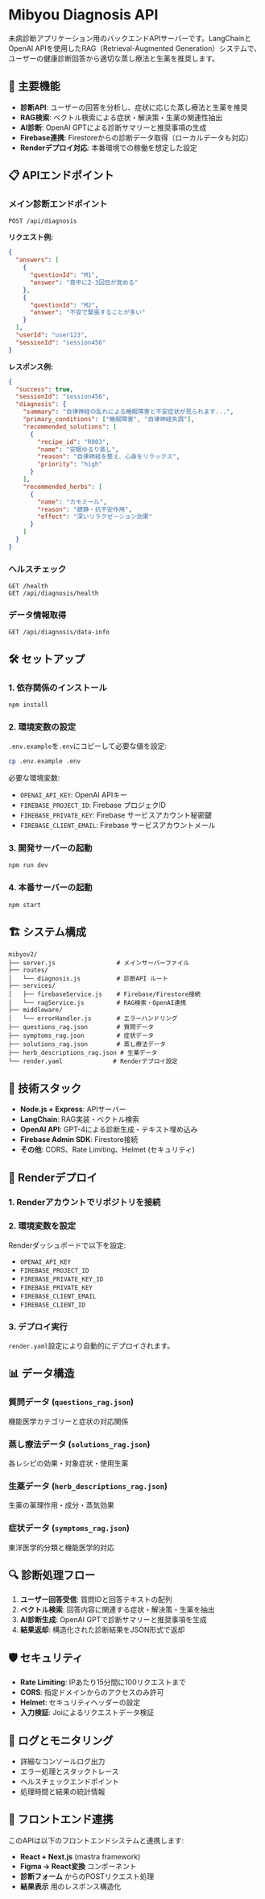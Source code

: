 # Mibyou Diagnosis API

未病診断アプリケーション用のバックエンドAPIサーバーです。LangChainとOpenAI APIを使用したRAG（Retrieval-Augmented Generation）システムで、ユーザーの健康診断回答から適切な蒸し療法と生薬を推奨します。

## 🚀 主要機能

- **診断API**: ユーザーの回答を分析し、症状に応じた蒸し療法と生薬を推奨
- **RAG検索**: ベクトル検索による症状・解決策・生薬の関連性抽出
- **AI診断**: OpenAI GPTによる診断サマリーと推奨事項の生成
- **Firebase連携**: Firestoreからの診断データ取得（ローカルデータも対応）
- **Renderデプロイ対応**: 本番環境での稼働を想定した設定

## 📋 APIエンドポイント

### メイン診断エンドポイント
```
POST /api/diagnosis
```

**リクエスト例:**
```json
{
  "answers": [
    {
      "questionId": "M1",
      "answer": "夜中に2-3回目が覚める"
    },
    {
      "questionId": "M2", 
      "answer": "不安で緊張することが多い"
    }
  ],
  "userId": "user123",
  "sessionId": "session456"
}
```

**レスポンス例:**
```json
{
  "success": true,
  "sessionId": "session456",
  "diagnosis": {
    "summary": "自律神経の乱れによる睡眠障害と不安症状が見られます...",
    "primary_conditions": ["睡眠障害", "自律神経失調"],
    "recommended_solutions": [
      {
        "recipe_id": "R003",
        "name": "安眠ゆるり蒸し",
        "reason": "自律神経を整え、心身をリラックス",
        "priority": "high"
      }
    ],
    "recommended_herbs": [
      {
        "name": "カモミール",
        "reason": "鎮静・抗不安作用",
        "effect": "深いリラクゼーション効果"
      }
    ]
  }
}
```

### ヘルスチェック
```
GET /health
GET /api/diagnosis/health
```

### データ情報取得
```
GET /api/diagnosis/data-info
```

## 🛠 セットアップ

### 1. 依存関係のインストール
```bash
npm install
```

### 2. 環境変数の設定
`.env.example`を`.env`にコピーして必要な値を設定:

```bash
cp .env.example .env
```

必要な環境変数:
- `OPENAI_API_KEY`: OpenAI APIキー
- `FIREBASE_PROJECT_ID`: Firebase プロジェクID
- `FIREBASE_PRIVATE_KEY`: Firebase サービスアカウント秘密鍵
- `FIREBASE_CLIENT_EMAIL`: Firebase サービスアカウントメール

### 3. 開発サーバーの起動
```bash
npm run dev
```

### 4. 本番サーバーの起動
```bash
npm start
```

## 🏗 システム構成

```
mibyov2/
├── server.js                 # メインサーバーファイル
├── routes/
│   └── diagnosis.js          # 診断API ルート
├── services/
│   ├── firebaseService.js    # Firebase/Firestore接続
│   └── ragService.js         # RAG検索・OpenAI連携
├── middleware/
│   └── errorHandler.js       # エラーハンドリング
├── questions_rag.json        # 質問データ
├── symptoms_rag.json         # 症状データ  
├── solutions_rag.json        # 蒸し療法データ
├── herb_descriptions_rag.json # 生薬データ
└── render.yaml              # Renderデプロイ設定
```

## 🔧 技術スタック

- **Node.js + Express**: APIサーバー
- **LangChain**: RAG実装・ベクトル検索
- **OpenAI API**: GPT-4による診断生成・テキスト埋め込み
- **Firebase Admin SDK**: Firestore接続
- **その他**: CORS、Rate Limiting、Helmet (セキュリティ)

## 🚀 Renderデプロイ

### 1. Renderアカウントでリポジトリを接続

### 2. 環境変数を設定
Renderダッシュボードで以下を設定:
- `OPENAI_API_KEY`
- `FIREBASE_PROJECT_ID`
- `FIREBASE_PRIVATE_KEY_ID`
- `FIREBASE_PRIVATE_KEY`
- `FIREBASE_CLIENT_EMAIL`
- `FIREBASE_CLIENT_ID`

### 3. デプロイ実行
`render.yaml`設定により自動的にデプロイされます。

## 📊 データ構造

### 質問データ (`questions_rag.json`)
機能医学カテゴリーと症状の対応関係

### 蒸し療法データ (`solutions_rag.json`)
各レシピの効果・対象症状・使用生薬

### 生薬データ (`herb_descriptions_rag.json`)
生薬の薬理作用・成分・蒸気効果

### 症状データ (`symptoms_rag.json`)
東洋医学的分類と機能医学的対応

## 🔍 診断処理フロー

1. **ユーザー回答受信**: 質問IDと回答テキストの配列
2. **ベクトル検索**: 回答内容に関連する症状・解決策・生薬を抽出
3. **AI診断生成**: OpenAI GPTで診断サマリーと推奨事項を生成
4. **結果返却**: 構造化された診断結果をJSON形式で返却

## 🛡 セキュリティ

- **Rate Limiting**: IPあたり15分間に100リクエストまで
- **CORS**: 指定ドメインからのアクセスのみ許可
- **Helmet**: セキュリティヘッダーの設定
- **入力検証**: Joiによるリクエストデータ検証

## 📝 ログとモニタリング

- 詳細なコンソールログ出力
- エラー処理とスタックトレース
- ヘルスチェックエンドポイント
- 処理時間と結果の統計情報

## 🤝 フロントエンド連携

このAPIは以下のフロントエンドシステムと連携します:
- **React + Next.js** (mastra framework)
- **Figma → React変換** コンポーネント
- **診断フォーム** からのPOSTリクエスト処理
- **結果表示** 用のレスポンス構造化